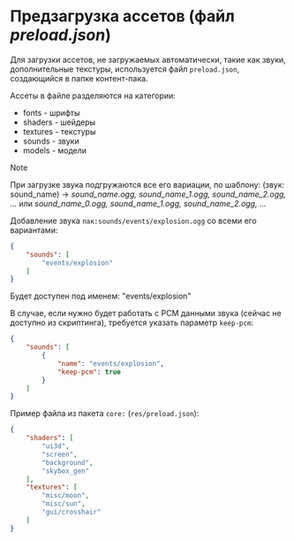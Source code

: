 # Предзагрузка ассетов (файл *preload.json*)

Для загрузки ассетов, не загружаемых автоматически, такие как звуки, дополнительные текстуры, используется файл `preload.json`, создающийся в папке контент-пака.

Ассеты в файле разделяются на категории:
- fonts - шрифты
- shaders - шейдеры
- textures - текстуры
- sounds - звуки
- models - модели

> [!NOTE]
> При загрузке звука подгружаются все его вариации, по шаблону:
> (звук: sound_name) -> *sound_name.ogg, sound_name_1.ogg, sound_name_2.ogg, ...*
> или *sound_name_0.ogg, sound_name_1.ogg, sound_name_2.ogg, ...*

Добавление звука `пак:sounds/events/explosion.ogg` со всеми его вариантами:
```json
{
    "sounds": [
        "events/explosion"
    ]
}
```
Будет доступен под именем: "events/explosion"

В случае, если нужно будет работать с PCM данными звука (сейчас не доступно из скриптинга), требуется указать параметр `keep-pcm`:
```json
{
    "sounds": [
        {
            "name": "events/explosion",
            "keep-pcm": true
        }
    ]
}
```


Пример файла из пакета `core:` (`res/preload.json`):
```json
{
    "shaders": [
        "ui3d",
        "screen",
        "background",
        "skybox_gen"
    ],
    "textures": [
        "misc/moon",
        "misc/sun",
        "gui/crosshair"
    ]
}
```
